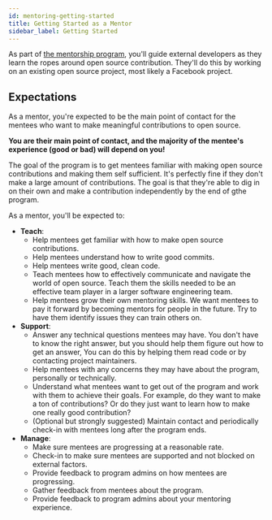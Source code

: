 ```yaml
---
id: mentoring-getting-started
title: Getting Started as a Mentor
sidebar_label: Getting Started
---
```


As part of [the mentorship program](ProgramOverview.md), you'll guide external developers as they learn the ropes around open source contribution. They'll do this by working on an existing open source project, most likely a Facebook project.

## Expectations

As a mentor, you're expected to be the main point of contact for the mentees who want to make meaningful contributions to open source.

**You are their main point of contact, and the majority of the mentee's experience (good or bad) will depend on you!**

The goal of the program is to get mentees familiar with making open source contributions and making them self sufficient. It's perfectly fine if they don't make a large amount of contributions. The goal is that they're able to dig in on their own and make a contribution independently by the end of gthe program. 

As a mentor, you'll be expected to:

* **Teach**:
    * Help mentees get familiar with how to make open source contributions.
    * Help mentees understand how to write good commits.
    * Help mentees write good, clean code.
    * Teach mentees how to effectively communicate and navigate the world of open source. Teach them the skills needed to be an effective team player in a larger software engineering team.
    * Help mentees grow their own mentoring skills. We want mentees to pay it forward by becoming mentors for people in the future. Try to have them identify issues they can train others on.
* **Support**:
    * Answer any technical questions mentees may have. You don't have to know the right answer, but you should help them figure out how to get an answer, You can do this by helping them read code or by contacting project maintainers.
    * Help mentees with any concerns they may have about the program, personally or technically.
    * Understand what mentees want to get out of the program and work with them to achieve their goals. For example, do they want to make a ton of contributions? Or do they just want to learn how to make one really good contribution?
    * (Optional but strongly suggested) Maintain contact and periodically check-in with mentees long after the program ends.
* **Manage**:
    * Make sure mentees are progressing at a reasonable rate.
    * Check-in to make sure mentees are supported and not blocked on external factors.
    * Provide feedback to program admins on how mentees are progressing.
    * Gather feedback from mentees about the program.
    * Provide feedback to program admins about your mentoring experience.

